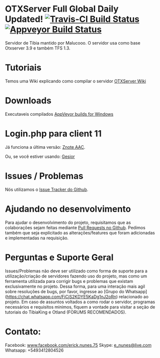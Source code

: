 # OTXServer Full Global Daily Updated!  [![Travis-CI Build Status](https://travis-ci.org/malucooo/Otxserver-New.svg?branch=master)](https://travis-ci.org/malucooo/Otxserver-New) [![Appveyor Build Status](https://ci.appveyor.com/api/projects/status/github/malucooo/otxserver-new?branch=master&svg=true)](https://ci.appveyor.com/project/malucooo/otxserver-new/) 

Servidor de Tibia mantido por Malucooo. O servidor usa como base Otxserver 3.9 e também TFS 1.3.

# Tutoriais
Temos uma Wiki explicando como compilar o servidor  [OTXServer Wiki](https://github.com/malucooo/Otxserver-New/wiki)

# Downloads
Executaveis compilados [AppVeyor builds for Windows](https://ci.appveyor.com/project/malucooo/otxserver-new)

# Login.php para client 11
Já funciona a última versão: [Znote AAC](https://github.com/Znote/ZnoteAAC).

Ou, se você estiver usando: [Gesior](https://gist.github.com/jlcvp/2f1772cbbcdfc966ee982985326d964a)
# Issues / Problemas
Nós utilizamos o [Issue Tracker do Github](https://github.com/malucooo/Otxserver-new/issues).

# Ajudando no desenvolvimento
Para ajudar o desenvolvimento do projeto, requisitamos que as colaborações sejam feitas mediante [Pull Requests no Github](https://github.com/malucooo/Otxserver-new/pulls). Pedimos também que seja explícitado as alterações/features que foram adicionadas e implementadas na requisição.

# Perguntas e Suporte Geral
Issues/Problemas não deve ser utilizado como forma de suporte para a utilização/criação de servidores fazendo uso do projeto, mas como um ferramenta utilizada para corrigir bugs e problemas que existam exclusivamente no projeto. Dessa forma, para uma interação mais agil sobre resoluções de bugs, por favor, ingresse ao [Grupo do Whatsapp] (https://chat.whatsapp.com/FiCjS2KDYE5KaDg1nJ2oRn) relacionado ao projeto. Em caso de assuntos voltados a como rodar o servidor, programas necessários e requisitos minimos, fiquem a vontade para visitar a seção de tutoriais do TibiaKing e Otland (FORUMS RECOMENDADOS).

# Contato:
Facebook: www.facebook.com/erick.nunes.75
Skype: e_nunes@live.com
Whatsapp: +5493412804526
